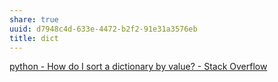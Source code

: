 ```yaml
---
share: true
uuid: d7948c4d-633e-4472-b2f2-91e31a3576eb
title: dict
---
```

[python - How do I sort a dictionary by value? - Stack Overflow](https://stackoverflow.com/questions/613183/how-do-i-sort-a-dictionary-by-value)